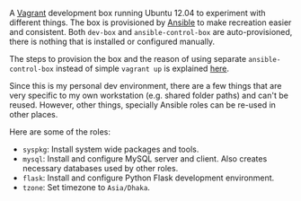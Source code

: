 A [Vagrant](https://www.vagrantup.com/) development box running Ubuntu 12.04 to experiment with different things. The box is provisioned by [Ansible](http://www.ansible.com/) to make recreation easier and consistent. Both `dev-box` and `ansible-control-box` are auto-provisioned, there is nothing that is installed or configured manually.

The steps to provision the box and the reason of using separate `ansible-control-box` instead of simple `vagrant up` is explained [here](https://github.com/taskinoor/misc-codes/tree/master/vagrant-ansible-win7).

Since this is my personal dev environment, there are a few things that are  very specific to my own workstation (e.g. shared folder paths) and can't be reused. However, other things, specially Ansible roles can be re-used in other places.

Here are some of the roles:

* `syspkg`: Install system wide packages and tools.
* `mysql`: Install and configure MySQL server and client. Also creates necessary databases used by other roles.
* `flask`: Install and configure Python Flask development environment.
* `tzone`: Set timezone to `Asia/Dhaka`.
